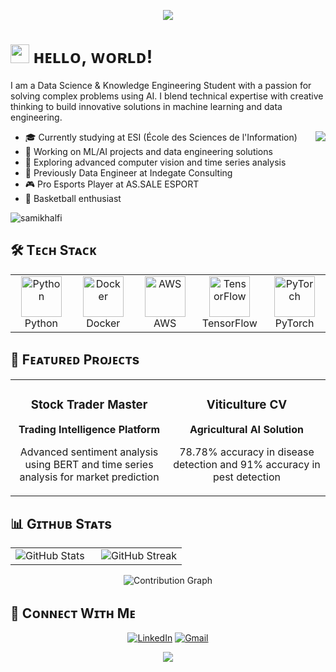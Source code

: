 <!--Header-->
<p align="center">
  <img src="https://capsule-render.vercel.app/api?type=waving&color=gradient&customColorList=12&height=180&section=header&text=Sami%20Khalfi&fontSize=60&fontAlignY=35&desc=Data%20Science%20|%20ML%20Engineering%20|%20Innovation&descSize=20&descAlignY=55&animation=twinkling"/>
</p>


# <img src="https://emojis.slackmojis.com/emojis/images/1531849430/4246/blob-sunglasses.gif?1531849430" width="30"/> ʜᴇʟʟᴏ, ᴡᴏʀʟᴅ!

<p align="left">I am a Data Science & Knowledge Engineering Student with a passion for solving complex problems using AI. I blend technical expertise with creative thinking to build innovative solutions in machine learning and data engineering.</p>
<div align="center">
  <img align="right" src="https://github.com/mirsazzathossain/mirsazzathossain/blob/master/gifs/octocat-anime.gif" />
</div>

- 🎓 Currently studying at ESI (École des Sciences de l'Information)
- 🔭 Working on ML/AI projects and data engineering solutions
- 🌱 Exploring advanced computer vision and time series analysis
- 💼 Previously Data Engineer at Indegate Consulting
- 🎮 Pro Esports Player at AS.SALE ESPORT
- 🏀 Basketball enthusiast

<!--Profile views-->
<p align="left">
  <img src="https://komarev.com/ghpvc/?username=samikhalfi&label=Profile%20views&color=770677&style=for-the-badge&logo=star" alt="samikhalfi" />
</p>

## 🛠️ Tᴇᴄʜ Sᴛᴀᴄᴋ

<table align="center">
<tr>
<td align="center" width="96">
<img src="https://techstack-generator.vercel.app/python-icon.svg" alt="Python" width="65" height="65" />
<br>Python
</td>
<td align="center" width="96">
<img src="https://techstack-generator.vercel.app/docker-icon.svg" alt="Docker" width="65" height="65" />
<br>Docker
</td>
<td align="center" width="96">
<img src="https://techstack-generator.vercel.app/aws-icon.svg" alt="AWS" width="65" height="65" />
<br>AWS
</td>
<td align="center" width="96">
<img src="https://www.vectorlogo.zone/logos/tensorflow/tensorflow-icon.svg" alt="TensorFlow" width="65" height="65" />
<br>TensorFlow
</td>
<td align="center" width="96">
<img src="https://www.vectorlogo.zone/logos/pytorch/pytorch-icon.svg" alt="PyTorch" width="65" height="65" />
<br>PyTorch
</td>
</tr>
</table>

## 🚀 Fᴇᴀᴛᴜʀᴇᴅ Pʀᴏᴊᴇᴄᴛs

<table width="100%">
<tr>
<td width="50%">
<h3 align="center">Stock Trader Master</h3>
<div align="center">
<p><strong>Trading Intelligence Platform</strong></p>
<p>Advanced sentiment analysis using BERT and time series analysis for market prediction</p>
</div>
</td>
<td width="50%">
<h3 align="center">Viticulture CV</h3>
<div align="center">
<p><strong>Agricultural AI Solution</strong></p>
<p>78.78% accuracy in disease detection and 91% accuracy in pest detection</p>
</div>
</td>
</tr>
</table>

## 📊 Gɪᴛʜᴜʙ Sᴛᴀᴛs

<table width="100%">
<tr>
<td width="50%">
<img src="https://github-readme-stats.vercel.app/api?username=samikhalfi&show_icons=true&theme=tokyonight&bg_color=0,000000,441350&title_color=c56a90&text_color=ffffff&hide_border=true" alt="GitHub Stats" />
</td>
<td width="50%">
<img src="https://github-readme-streak-stats.herokuapp.com?user=samikhalfi&theme=tokyonight&background=0,000000,441350&ring=c56a90&fire=ffeb95&currStreakNum=ffffff&hide_border=true" alt="GitHub Streak" />
</td>
</tr>
</table>

<div align="center">
<img src="https://github-readme-activity-graph.vercel.app/graph?username=samikhalfi&bg_color=0,000000,441350&color=ffffff&line=c56a90&point=ffeb95&area=true&hide_border=true" alt="Contribution Graph" />
</div>

## 🤝 Cᴏɴɴᴇᴄᴛ Wɪᴛʜ Mᴇ

<div align="center">

[![LinkedIn](https://img.shields.io/badge/LinkedIn-0077B5?style=for-the-badge&logo=linkedin&logoColor=white)](https://www.linkedin.com/in/samikhalfi/)
[![Gmail](https://img.shields.io/badge/Gmail-D14836?style=for-the-badge&logo=gmail&logoColor=white)](mailto:samikhalfi@esi.ac.ma)

</div>

<!--Footer-->
<p align="center">
  <img src="https://capsule-render.vercel.app/api?type=waving&color=gradient&customColorList=12&height=100&section=footer"/>
</p>
